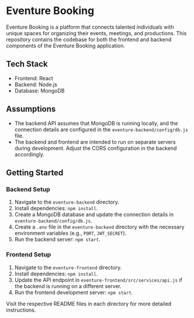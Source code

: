 # Eventure Booking

Eventure Booking is a platform that connects talented individuals with unique spaces for organizing their events, meetings, and productions. This repository contains the codebase for both the frontend and backend components of the Eventure Booking application.

## Tech Stack

- Frontend: React
- Backend: Node.js
- Database: MongoDB

## Assumptions

- The backend API assumes that MongoDB is running locally, and the connection details are configured in the `eventure-backend/config/db.js` file.
- The backend and frontend are intended to run on separate servers during development. Adjust the CORS configuration in the backend accordingly.

## Getting Started

### Backend Setup

1. Navigate to the `eventure-backend` directory.
2. Install dependencies: `npm install`.
3. Create a MongoDB database and update the connection details in `eventure-backend/config/db.js`.
4. Create a `.env` file in the `eventure-backend` directory with the necessary environment variables (e.g., `PORT`, `JWT_SECRET`).
5. Run the backend server: `npm start`.

### Frontend Setup

1. Navigate to the `eventure-frontend` directory.
2. Install dependencies: `npm install`.
3. Update the API endpoint in `eventure-frontend/src/services/api.js` if the backend is running on a different server.
4. Run the frontend development server: `npm start`.

Visit the respective README files in each directory for more detailed instructions.